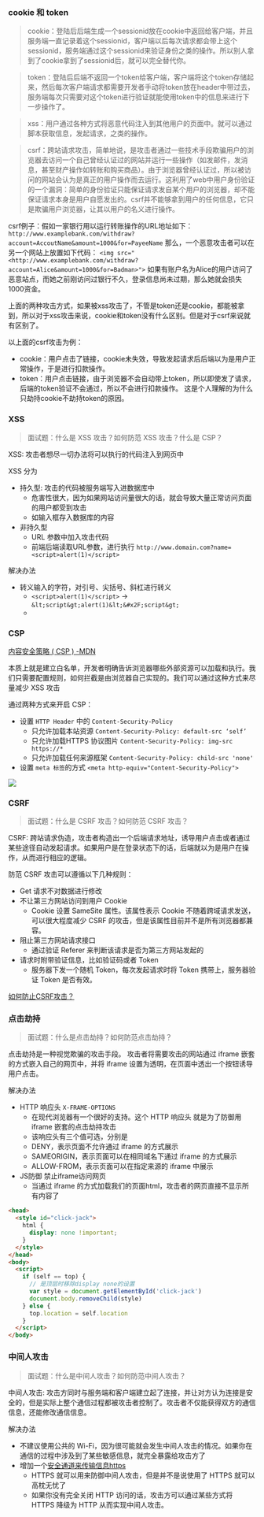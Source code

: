 ### cookie  和 token

> cookie：登陆后后端生成一个sessionid放在cookie中返回给客户端，并且服务端一直记录着这个sessionid，客户端以后每次请求都会带上这个sessionid，服务端通过这个sessionid来验证身份之类的操作。所以别人拿到了cookie拿到了sessionid后，就可以完全替代你。

> token：登陆后后端不返回一个token给客户端，客户端将这个token存储起来，然后每次客户端请求都需要开发者手动将token放在header中带过去，服务端每次只需要对这个token进行验证就能使用token中的信息来进行下一步操作了。

> xss：用户通过各种方式将恶意代码注入到其他用户的页面中。就可以通过脚本获取信息，发起请求，之类的操作。

> csrf：跨站请求攻击，简单地说，是攻击者通过一些技术手段欺骗用户的浏览器去访问一个自己曾经认证过的网站并运行一些操作（如发邮件，发消息，甚至财产操作如转账和购买商品）。由于浏览器曾经认证过，所以被访问的网站会认为是真正的用户操作而去运行。这利用了web中用户身份验证的一个漏洞：简单的身份验证只能保证请求发自某个用户的浏览器，却不能保证请求本身是用户自愿发出的。csrf并不能够拿到用户的任何信息，它只是欺骗用户浏览器，让其以用户的名义进行操作。

csrf例子：假如一家银行用以运行转账操作的URL地址如下： `http://www.examplebank.com/withdraw?account=AccoutName&amount=1000&for=PayeeName`
那么，一个恶意攻击者可以在另一个网站上放置如下代码： `<img src="<http://www.examplebank.com/withdraw?account=Alice&amount=1000&for=Badman>">`
如果有账户名为Alice的用户访问了恶意站点，而她之前刚访问过银行不久，登录信息尚未过期，那么她就会损失1000资金。

上面的两种攻击方式，如果被xss攻击了，不管是token还是cookie，都能被拿到，所以对于xss攻击来说，cookie和token没有什么区别。但是对于csrf来说就有区别了。

以上面的csrf攻击为例：
- cookie：用户点击了链接，cookie未失效，导致发起请求后后端以为是用户正常操作，于是进行扣款操作。
- token：用户点击链接，由于浏览器不会自动带上token，所以即使发了请求，后端的token验证不会通过，所以不会进行扣款操作。
这是个人理解的为什么只劫持cookie不劫持token的原因。


### XSS

> 面试题：什么是 XSS 攻击？如何防范 XSS 攻击？什么是 CSP？

XSS: 攻击者想尽一切办法将可以执行的代码注入到网页中

XSS 分为
- 持久型: 攻击的代码被服务端写入进数据库中
  - 危害性很大，因为如果网站访问量很大的话，就会导致大量正常访问页面的用户都受到攻击
  - 如输入框存入数据库的内容
- 非持久型
  - URL 参数中加入攻击代码
  - 前端后端读取URL参数，进行执行 `http://www.domain.com?name=<script>alert(1)</script>`

解决办法
- 转义输入的字符，对引号、尖括号、斜杠进行转义
  - `<script>alert(1)</script>` -> `&lt;script&gt;alert(1)&lt;&#x2F;script&gt;`
  - 

### CSP
[内容安全策略 ( CSP ) -MDN](https://developer.mozilla.org/zh-CN/docs/web/http/csp)


本质上就是建立白名单，开发者明确告诉浏览器哪些外部资源可以加载和执行。我们只需要配置规则，如何拦截是由浏览器自己实现的。我们可以通过这种方式来尽量减少 XSS 攻击

通过两种方式来开启 CSP：

- 设置 `HTTP Header` 中的 `Content-Security-Policy`
  - 只允许加载本站资源 `Content-Security-Policy: default-src ‘self’`
  - 只允许加载HTTPS 协议图片 `Content-Security-Policy: img-src https://*`
  - 只允许加载任何来源框架 `Content-Security-Policy: child-src 'none'`
- 设置 `meta 标签`的方式 `<meta http-equiv="Content-Security-Policy">`

![](https://kingan-md-img.oss-cn-guangzhou.aliyuncs.com/blog/20221212121922.png)


### CSRF

> 面试题：什么是 CSRF 攻击？如何防范 CSRF 攻击？

CSRF: 跨站请求伪造，攻击者构造出一个后端请求地址，诱导用户点击或者通过某些途径自动发起请求。如果用户是在登录状态下的话，后端就以为是用户在操作，从而进行相应的逻辑。

防范 CSRF 攻击可以遵循以下几种规则：
- Get 请求不对数据进行修改
- 不让第三方网站访问到用户 Cookie
  - Cookie 设置 SameSite 属性。该属性表示 Cookie 不随着跨域请求发送，可以很大程度减少 CSRF 的攻击，但是该属性目前并不是所有浏览器都兼容。
- 阻止第三方网站请求接口
  - 通过验证 Referer 来判断该请求是否为第三方网站发起的
- 请求时附带验证信息，比如验证码或者 Token
  - 服务器下发一个随机 Token，每次发起请求时将 Token 携带上，服务器验证 Token 是否有效。

[如何防止CSRF攻击？](https://tech.meituan.com/2018/10/11/fe-security-csrf.html)

### 点击劫持

> 面试题：什么是点击劫持？如何防范点击劫持？

点击劫持是一种视觉欺骗的攻击手段。
攻击者将需要攻击的网站通过 iframe 嵌套的方式嵌入自己的网页中，并将 iframe 设置为透明，在页面中透出一个按钮诱导用户点击。

解决办法
- HTTP 响应头 `X-FRAME-OPTIONS`
  - 在现代浏览器有一个很好的支持。这个 HTTP 响应头 就是为了防御用 iframe 嵌套的点击劫持攻击
  - 该响应头有三个值可选，分别是
  - DENY，表示页面不允许通过 iframe 的方式展示
  - SAMEORIGIN，表示页面可以在相同域名下通过 iframe 的方式展示
  - ALLOW-FROM，表示页面可以在指定来源的 iframe 中展示
- JS防御 禁止iframe访问网页
  - 当通过 iframe 的方式加载我们的页面html，攻击者的网页直接不显示所有内容了

```html
<head>
  <style id="click-jack">
    html {
      display: none !important;
    }
  </style>
</head>
<body>
  <script>
    if (self == top) {
      // 是顶层时移除display none的设置
      var style = document.getElementById('click-jack')
      document.body.removeChild(style)
    } else {
      top.location = self.location
    }
  </script>
</body>
```

### 中间人攻击

> 面试题：什么是中间人攻击？如何防范中间人攻击？


中间人攻击: 攻击方同时与服务端和客户端建立起了连接，并让对方认为连接是安全的，但是实际上整个通信过程都被攻击者控制了。攻击者不仅能获得双方的通信信息，还能修改通信信息。

解决办法
- 不建议使用公共的 Wi-Fi，因为很可能就会发生中间人攻击的情况。如果你在通信的过程中涉及到了某些敏感信息，就完全暴露给攻击方了
- 增加一个[安全通道来传输信息https](../../01-%E6%B7%B1%E5%BA%A6%E5%AD%A6%E4%B9%A0/http/https.md)
  - HTTPS 就可以用来防御中间人攻击，但是并不是说使用了 HTTPS 就可以高枕无忧了
  - 如果你没有完全关闭 HTTP 访问的话，攻击方可以通过某些方式将 HTTPS 降级为 HTTP 从而实现中间人攻击。


